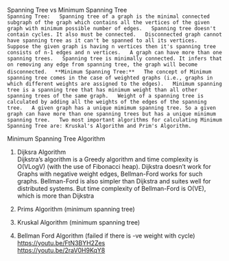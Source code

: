 Spanning Tree vs Minimum Spanning Tree  
``
Spanning Tree:  
Spanning tree of a graph is the minimal connected subgraph of the graph which contains all the vertices of the given graph with minimum possible number of edges.  
Spanning tree doesn't contain cycles. It also must be connected.  
Disconnected graph cannot have spanning tree as it can't be spanned to all its vertices.  
Suppose the given graph is having n vertices then it's spanning tree consists of n-1 edges and n vertices.  
A graph can have more than one spanning trees.  
Spanning tree is minimally connected. It infers that on removing any edge from spanning tree, the graph will become disconnected.  
``
``
**Minimum Spanning Tree:**  
The concept of Minimum spanning tree comes in the case of weighted graphs (i.e., graphs in which different weights are assigned to the edges).  
Minimum spanning tree is a spanning tree that has minimum weight than all other spanning trees of the same graph.  
Weight of a spanning tree is calculated by adding all the weights of the edges of the spanning tree.  
A given graph has a unique mimimum spanning tree. So a given graph can have more than one spanning trees but has a unique minimum spanning tree.  
Two most important algorithms for calculating Minimum Spanning Tree are: Kruskal's Algorithm and Prim's Algorithm.  
``


Minimum Spanning Tree Algorithm

1. Dijksra Algorithm  
Dijkstra’s algorithm is a Greedy algorithm and time complexity is O(VLogV) (with the use of Fibonacci heap). Dijkstra doesn’t work for Graphs with negative weight edges, Bellman-Ford works for such graphs. Bellman-Ford is also simpler than Dijkstra and suites well for distributed systems. But time complexity of Bellman-Ford is O(VE), which is more than Dijkstra  



2. Prims Algorithm (minimum spanning tree)
3. Kruskal Algorithm (minimum spanning tree)


4. Bellman Ford Algorithm (failed if there is -ve weight with cycle)  
https://youtu.be/FtN3BYH2Zes  
https://youtu.be/2raV0H9KqY8

